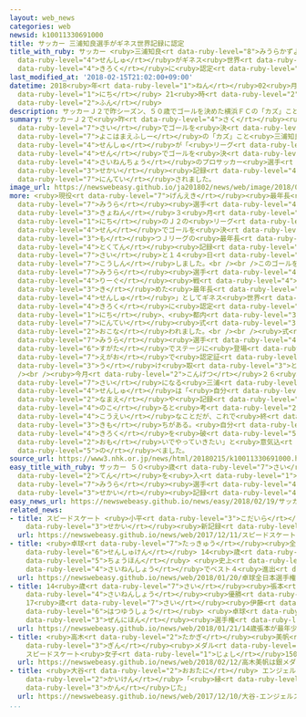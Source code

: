 ```yaml
---
layout: web_news
categories: web
newsid: k10011330691000
title: サッカー 三浦知良選手がギネス世界記録に認定
title_with_ruby: サッカー <ruby>三浦知良<rt data-ruby-level="8">みうらかずよし</rt></ruby><ruby>選手<rt
  data-ruby-level="4">せんしゅ</rt></ruby>がギネス<ruby>世界<rt data-ruby-level="3">せかい</rt></ruby><ruby>記録<rt
  data-ruby-level="4">きろく</rt></ruby>に<ruby>認定<rt data-ruby-level="7">にんてい</rt></ruby>
last_modified_at: '2018-02-15T21:02:00+09:00'
datetime: 2018<ruby>年<rt data-ruby-level="1">ねん</rt></ruby>02<ruby>月<rt data-ruby-level="1">がつ</rt></ruby>15<ruby>日<rt
  data-ruby-level="1">にち</rt></ruby> 21<ruby>時<rt data-ruby-level="2">じ</rt></ruby>02<ruby>分<rt
  data-ruby-level="2">ふん</rt></ruby>
description: サッカーＪ２で昨シーズン、５０歳でゴールを決めた横浜ＦＣの「カズ」こと三浦知良選手が「リーグ戦でゴールを決めた最年長のプロサッカー選手」としてギネス世界記録に認定されました。
summary: サッカーＪ２で<ruby>昨<rt data-ruby-level="4">さく</rt></ruby><ruby>シーズン<rt data-ruby-level="4">しーずん</rt></ruby>、５０<ruby>歳<rt
  data-ruby-level="7">さい</rt></ruby>でゴールを<ruby>決<rt data-ruby-level="3">き</rt></ruby>めた<ruby>横浜ＦＣ<rt
  data-ruby-level="7">よこはまえふしー</rt></ruby>の「カズ」こと<ruby>三浦知良<rt data-ruby-level="8">みうらかずよし</rt></ruby><ruby>選手<rt
  data-ruby-level="4">せんしゅ</rt></ruby>が「<ruby>リーグ<rt data-ruby-level="4">りーぐ</rt></ruby><ruby>戦<rt
  data-ruby-level="4">せん</rt></ruby>でゴールを<ruby>決<rt data-ruby-level="3">き</rt></ruby>めた<ruby>最年長<rt
  data-ruby-level="4">さいねんちょう</rt></ruby>のプロサッカー<ruby>選手<rt data-ruby-level="4">せんしゅ</rt></ruby>」としてギネス<ruby>世界<rt
  data-ruby-level="3">せかい</rt></ruby><ruby>記録<rt data-ruby-level="4">きろく</rt></ruby>に<ruby>認定<rt
  data-ruby-level="7">にんてい</rt></ruby>されました。
image_url: https://newswebeasy.github.io/ja201802/news/web/image/2018/02/15/K10011330691_1802152059_1802152102_01_02.jpg
more: <ruby>現役<rt data-ruby-level="7">げんえき</rt></ruby><ruby>最年長<rt data-ruby-level="4">さいねんちょう</rt></ruby>のＪリーガー、<ruby>三浦<rt
  data-ruby-level="7">みうら</rt></ruby><ruby>選手<rt data-ruby-level="4">せんしゅ</rt></ruby>は<ruby>去年<rt
  data-ruby-level="3">きょねん</rt></ruby>３<ruby>月<rt data-ruby-level="1">がつ</rt></ruby>１２<ruby>日<rt
  data-ruby-level="1">にち</rt></ruby>のＪ２の<ruby>リーグ<rt data-ruby-level="4">りーぐ</rt></ruby><ruby>戦<rt
  data-ruby-level="4">せん</rt></ruby>でゴールを<ruby>決<rt data-ruby-level="3">き</rt></ruby>めて、みずからの<ruby>持<rt
  data-ruby-level="3">も</rt></ruby>つＪリーグの<ruby>最年長<rt data-ruby-level="4">さいねんちょう</rt></ruby><ruby>得点<rt
  data-ruby-level="4">とくてん</rt></ruby><ruby>記録<rt data-ruby-level="4">きろく</rt></ruby>を５０<ruby>歳<rt
  data-ruby-level="7">さい</rt></ruby>と１４<ruby>日<rt data-ruby-level="1">にち</rt></ruby>に<ruby>更新<rt
  data-ruby-level="7">こうしん</rt></ruby>しました。<br /><br />このゴールを<ruby>受<rt data-ruby-level="3">う</rt></ruby>けて、<ruby>三浦<rt
  data-ruby-level="7">みうら</rt></ruby><ruby>選手<rt data-ruby-level="4">せんしゅ</rt></ruby>は「<ruby>リーグ<rt
  data-ruby-level="4">りーぐ</rt></ruby><ruby>戦<rt data-ruby-level="4">せん</rt></ruby>でゴールを<ruby>決<rt
  data-ruby-level="3">き</rt></ruby>めた<ruby>最年長<rt data-ruby-level="4">さいねんちょう</rt></ruby>のプロサッカー<ruby>選手<rt
  data-ruby-level="4">せんしゅ</rt></ruby>」としてギネス<ruby>世界<rt data-ruby-level="3">せかい</rt></ruby><ruby>記録<rt
  data-ruby-level="4">きろく</rt></ruby>に<ruby>認定<rt data-ruby-level="7">にんてい</rt></ruby>され、１５<ruby>日<rt
  data-ruby-level="1">にち</rt></ruby>、<ruby>都内<rt data-ruby-level="3">とない</rt></ruby>で<ruby>認定<rt
  data-ruby-level="7">にんてい</rt></ruby><ruby>式<rt data-ruby-level="3">しき</rt></ruby>が<ruby>行<rt
  data-ruby-level="2">おこな</rt></ruby>われました。<br /><br /><ruby>式<rt data-ruby-level="3">しき</rt></ruby>では<ruby>三浦<rt
  data-ruby-level="7">みうら</rt></ruby><ruby>選手<rt data-ruby-level="4">せんしゅ</rt></ruby>がジャケット<ruby>姿<rt
  data-ruby-level="6">すがた</rt></ruby>でステージに<ruby>登場<rt data-ruby-level="3">とうじょう</rt></ruby>し、<ruby>笑顔<rt
  data-ruby-level="7">えがお</rt></ruby>で<ruby>認定証<rt data-ruby-level="7">にんていしょう</rt></ruby>を<ruby>受<rt
  data-ruby-level="3">う</rt></ruby>け<ruby>取<rt data-ruby-level="3">と</rt></ruby>りました。<br
  /><br /><ruby>今月<rt data-ruby-level="2">こんげつ</rt></ruby>２６<ruby>日<rt data-ruby-level="1">にち</rt></ruby>に５１<ruby>歳<rt
  data-ruby-level="7">さい</rt></ruby>になる<ruby>三浦<rt data-ruby-level="7">みうら</rt></ruby><ruby>選手<rt
  data-ruby-level="4">せんしゅ</rt></ruby>は「<ruby>自分<rt data-ruby-level="2">じぶん</rt></ruby>の<ruby>名前<rt
  data-ruby-level="2">なまえ</rt></ruby>や<ruby>記録<rt data-ruby-level="4">きろく</rt></ruby>が<ruby>残<rt
  data-ruby-level="4">のこ</rt></ruby>ると<ruby>考<rt data-ruby-level="2">かんが</rt></ruby>えると<ruby>光栄<rt
  data-ruby-level="4">こうえい</rt></ruby>なことだが、これで<ruby>終<rt data-ruby-level="3">お</rt></ruby>わりたくない<ruby>気持<rt
  data-ruby-level="3">きも</rt></ruby>ちがある。<ruby>自分<rt data-ruby-level="2">じぶん</rt></ruby>がまた、この<ruby>記録<rt
  data-ruby-level="4">きろく</rt></ruby>を<ruby>破<rt data-ruby-level="5">やぶ</rt></ruby>るという<ruby>思<rt
  data-ruby-level="2">おも</rt></ruby>いでやっていきたい」と<ruby>意気込<rt data-ruby-level="7">いきご</rt></ruby>みを<ruby>述<rt
  data-ruby-level="5">の</rt></ruby>べました。
source_url: https://www3.nhk.or.jp/news/html/20180215/k10011330691000.html
easy_title_with_ruby: サッカー ５０<ruby>歳<rt data-ruby-level="7">さい</rt></ruby>で<ruby>点<rt
  data-ruby-level="2">てん</rt></ruby>を<ruby>入<rt data-ruby-level="1">い</rt></ruby>れた<ruby>三浦<rt
  data-ruby-level="7">みうら</rt></ruby><ruby>選手<rt data-ruby-level="4">せんしゅ</rt></ruby>がギネス<ruby>世界<rt
  data-ruby-level="3">せかい</rt></ruby><ruby>記録<rt data-ruby-level="4">きろく</rt></ruby>
easy_news_url: https://newswebeasy.github.io/news/easy/2018/02/19/サッカー-50歳で点を入れた三浦選手がギネス世界記録
related_news:
- title: スピードスケート <ruby>小平<rt data-ruby-level="3">こだいら</rt></ruby> 1000メートルで<ruby>世界<rt
    data-ruby-level="3">せかい</rt></ruby><ruby>新記録<rt data-ruby-level="4">しんきろく</rt></ruby>
  url: https://newswebeasy.github.io/news/web/2017/12/11/スピードスケート-小平-1000メートルで世界新記録
- title: <ruby>卓球<rt data-ruby-level="7">たっきゅう</rt></ruby><ruby>全日本<rt data-ruby-level="3">ぜんにほん</rt></ruby><ruby>選手権<rt
    data-ruby-level="6">せんしゅけん</rt></ruby> 14<ruby>歳<rt data-ruby-level="7">さい</rt></ruby><ruby>張本<rt
    data-ruby-level="5">ちょうほん</rt></ruby> <ruby>史上<rt data-ruby-level="4">しじょう</rt></ruby><ruby>最年少<rt
    data-ruby-level="4">さいねんしょう</rt></ruby>でベスト４<ruby>進出<rt data-ruby-level="3">しんしゅつ</rt></ruby>
  url: https://newswebeasy.github.io/news/web/2018/01/20/卓球全日本選手権-14歳張本-史上最年少でベスト4進出
- title: 14<ruby>歳<rt data-ruby-level="7">さい</rt></ruby><ruby>張本<rt data-ruby-level="5">ちょうほん</rt></ruby>が<ruby>最年少<rt
    data-ruby-level="4">さいねんしょう</rt></ruby><ruby>優勝<rt data-ruby-level="6">ゆうしょう</rt></ruby>
    17<ruby>歳<rt data-ruby-level="7">さい</rt></ruby><ruby>伊藤<rt data-ruby-level="8">いとう</rt></ruby>も<ruby>初優勝<rt
    data-ruby-level="6">はつゆうしょう</rt></ruby> <ruby>卓球<rt data-ruby-level="7">たっきゅう</rt></ruby><ruby>全日本<rt
    data-ruby-level="3">ぜんにほん</rt></ruby><ruby>選手権<rt data-ruby-level="6">せんしゅけん</rt></ruby>
  url: https://newswebeasy.github.io/news/web/2018/01/21/14歳張本が最年少優勝-17歳伊藤も初優勝-卓球全日本選手権
- title: <ruby>高木<rt data-ruby-level="2">たかぎ</rt></ruby><ruby>美帆<rt data-ruby-level="8">みほ</rt></ruby>は<ruby>銀<rt
    data-ruby-level="3">ぎん</rt></ruby><ruby>メダル<rt data-ruby-level="3">めだる</rt></ruby>
    スピードスケート<ruby>女子<rt data-ruby-level="1">じょし</rt></ruby>1500m
  url: https://newswebeasy.github.io/news/web/2018/02/12/高木美帆は銀メダル-スピードスケート女子1500m
- title: <ruby>大谷<rt data-ruby-level="2">おおたに</rt></ruby> エンジェルス<ruby>入団<rt data-ruby-level="5">にゅうだん</rt></ruby><ruby>会見<rt
    data-ruby-level="2">かいけん</rt></ruby>「<ruby>縁<rt data-ruby-level="7">えん</rt></ruby>みたいなもの<ruby>感<rt
    data-ruby-level="3">かん</rt></ruby>じた」
  url: https://newswebeasy.github.io/news/web/2017/12/10/大谷-エンジェルス入団会見縁みたいなもの感じた
...
```

